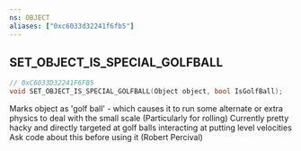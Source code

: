 ```yaml
---
ns: OBJECT
aliases: ["0xc6033d32241f6fb5"]
---
```

## SET_OBJECT_IS_SPECIAL_GOLFBALL

```c
// 0xC6033D32241F6FB5
void SET_OBJECT_IS_SPECIAL_GOLFBALL(Object object, bool IsGolfBall);
```

Marks object as 'golf ball' - which causes it to run some alternate or extra physics to deal with the small scale (Particularly for rolling)
Currently pretty hacky and directly targeted at golf balls interacting at putting level velocities Ask code about this before using it (Robert Percival)


